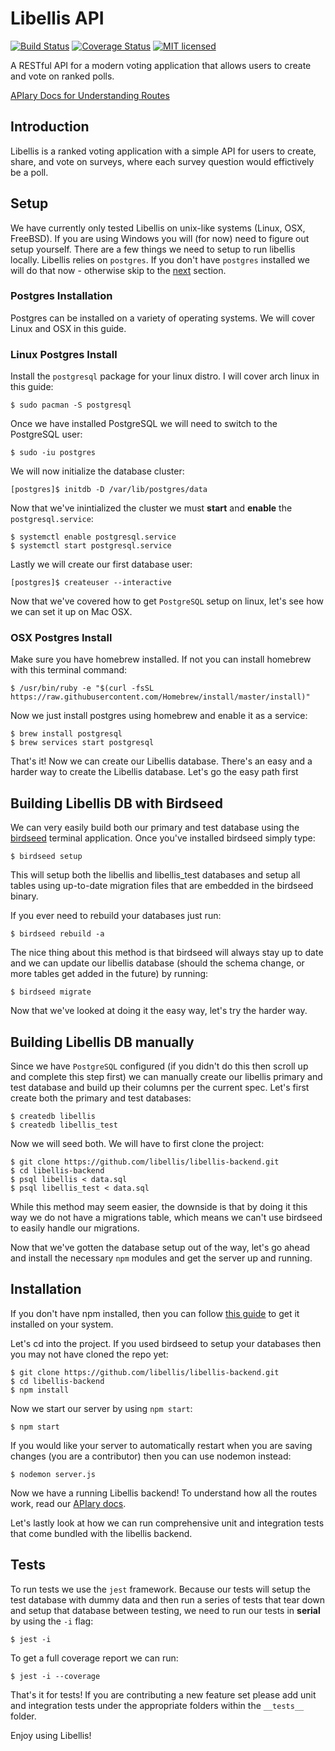 # Libellis API
[![Build Status](https://travis-ci.org/libellis/libellis-backend.svg?branch=master)](https://travis-ci.org/libellis/libellis-backend)
[![Coverage Status](https://coveralls.io/repos/github/libellis/libellis-backend/badge.svg?branch=master)](https://coveralls.io/github/libellis/libellis-backend?branch=master)
[![MIT licensed](https://img.shields.io/badge/license-MIT-blue.svg)](./LICENSE)

A RESTful API for a modern voting application that allows users to create and vote on ranked polls.

[APIary Docs for Understanding Routes](https://libellis.docs.apiary.io)

## Introduction
Libellis is a ranked voting application with a simple API for users to create, share, and vote on surveys, where each survey question would effictively be a poll.

## Setup

We have currently only tested Libellis on unix-like systems (Linux, OSX, FreeBSD). If you are using Windows you will (for now) need to figure out setup yourself. There are a few things we need to setup to run libellis locally. Libellis relies
on `postgres`.  If you don't have `postgres` installed we will do that now -
otherwise skip to the [next](#building-libellis-db-with-birdseed) section.

### Postgres Installation

Postgres can be installed on a variety of operating systems. We will cover Linux
and OSX in this guide.

### Linux Postgres Install

Install the `postgresql` package for your linux distro. I will cover arch linux
in this guide:

```terminal
$ sudo pacman -S postgresql
```

Once we have installed PostgreSQL we will need to switch to the PostgreSQL user:

```terminal
$ sudo -iu postgres
```

We will now initialize the database cluster:

```terminal
[postgres]$ initdb -D /var/lib/postgres/data
```

Now that we've inintialized the cluster we must **start** and **enable** the
`postgresql.service`:

```terminal
$ systemctl enable postgresql.service
$ systemctl start postgresql.service
```

Lastly we will create our first database user:

```terminal
[postgres]$ createuser --interactive
```

Now that we've covered how to get `PostgreSQL` setup on linux, let's see how we
can set it up on Mac OSX.

### OSX Postgres Install

Make sure you have homebrew installed.  If not you can install homebrew with
this terminal command:

```terminal
$ /usr/bin/ruby -e "$(curl -fsSL https://raw.githubusercontent.com/Homebrew/install/master/install)"
```

Now we just install postgres using homebrew and enable it as a service:

```terminal
$ brew install postgresql
$ brew services start postgresql
```

That's it! Now we can create our Libellis database. There's an easy and a harder
way to create the Libellis database. Let's go the easy path first

## Building Libellis DB with Birdseed

We can very easily build both our primary and test database using the
[birdseed](https://github.com/libellis/birdseed) terminal application. Once
you've installed birdseed simply type:

```terminal
$ birdseed setup 
```

This will setup both the libellis and libellis_test databases and setup all
tables using up-to-date migration files that are embedded in the birdseed
binary.

If you ever need to rebuild your databases just run:

```terminal
$ birdseed rebuild -a
```

The nice thing about this method is that birdseed will always stay up to date
and we can update our libellis database (should the schema change, or more
tables get added in the future) by running:

```terminal
$ birdseed migrate
```

Now that we've looked at doing it the easy way, let's try the harder way.

## Building Libellis DB manually

Since we have `PostgreSQL` configured (if you didn't do this then scroll up and
complete this step first) we can manually create our libellis primary and test
database and build up their columns per the current spec.  Let's first create
both the primary and test databases:

```terminal
$ createdb libellis
$ createdb libellis_test
```

Now we will seed both.  We will have to first clone the project:

```terminal
$ git clone https://github.com/libellis/libellis-backend.git
$ cd libellis-backend
$ psql libellis < data.sql
$ psql libellis_test < data.sql
```

While this method may seem easier, the downside is that by doing it this way we
do not have a migrations table, which means we can't use birdseed to easily
handle our migrations.

Now that we've gotten the database setup out of the way, let's go ahead and
install the necessary `npm` modules and get the server up and running.

## Installation

If you don't have npm installed, then you can follow [this
guide](https://www.npmjs.com/get-npm) to get it 
installed on your system.

Let's cd into the project. If you used birdseed to setup your databases then you
may not have cloned the repo yet:

```terminal
$ git clone https://github.com/libellis/libellis-backend.git
$ cd libellis-backend
$ npm install
```

Now we start our server by using `npm start`:

```terminal
$ npm start
```

If you would like your server to automatically restart when you are saving
changes (you are a contributor) then you can use nodemon instead:

```terminal
$ nodemon server.js
```

Now we have a running Libellis backend! To understand how all the routes work,
read our [APIary docs](https://libellis.docs.apiary.io).

Let's lastly look at how we can run comprehensive unit and integration tests
that come bundled with the libellis backend.

## Tests

To run tests we use the `jest` framework.  Because our tests will setup the test
database with dummy data and then run a series of tests that tear down and setup
that database between testing, we need to run our tests in **serial** by using
the `-i` flag:

```
$ jest -i
```

To get a full coverage report we can run:

```
$ jest -i --coverage
```

That's it for tests! If you are contributing a new feature set please add unit
and integration tests under the appropriate folders within the `__tests__` folder.

Enjoy using Libellis!

